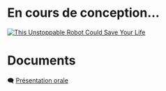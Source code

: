 # En cours de conception...

[![This Unstoppable Robot Could Save Your Life](https://res.cloudinary.com/marcomontalbano/image/upload/v1633795318/video_to_markdown/images/youtube--qevIIQHrJZg-c05b58ac6eb4c4700831b2b3070cd403.jpg)](https://www.youtube.com/watch?v=qevIIQHrJZg "This Unstoppable Robot Could Save Your Life")

<!---
# Présentation du projet
# Conception du robot

### Objectif
Déployer le corps du robot et contrôler sa vitesse d'extrusion

| Longueur | 3m      |
| Diamètre | 50mm    |
| Débit du compresseur  | 25L/min |
| Pression dans le tube | 1,5atm  |

## V2.2

![Grand Robot PVC Dessin v2](Grand_Robot_PVC_Dessin_v2.png)
--->

# Documents
🗨 [Présentation orale](https://www.overleaf.com/read/zycrhdjdwmsb)
